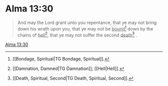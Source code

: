# Alma 13:30

> And may the Lord grant unto you repentance, that ye may not bring down his wrath upon you, that ye may not be <u>bound</u>[^a] down by the chains of <u>hell</u>[^b], that ye may not suffer the second <u>death</u>[^c] .

[Alma 13:30](https://www.churchofjesuschrist.org/study/scriptures/bofm/alma/13?lang=eng&id=p30#p30)


[^a]: [[Bondage, Spiritual|TG Bondage, Spiritual]].  
[^b]: [[Damnation, Damned|TG Damnation]]; [[Hell|Hell]].  
[^c]: [[Death, Spiritual, Second|TG Death, Spiritual, Second]].  
